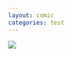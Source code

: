```yaml
---
layout: comic
categories: test
---
```

<img class="comic" src="/assets/comics/{{ page.title }}.png" />